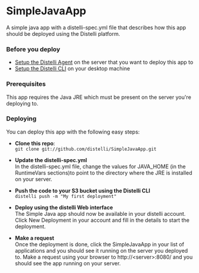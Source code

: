 SimpleJavaApp
==============

A simple java app with a distelli-spec.yml file that describes how this app should be deployed using the Distelli platform.

### Before you deploy
 - <a href="http://www.distelli.com/docs/setup.html" target="_blank">Setup the Distelli Agent</a> on the server that you want to deploy this app to
 - <a href="http://www.distelli.com/docs/setup-cli.html" target="_blank">Setup the Distelli CLI</a> on your desktop machine
 
### Prerequisites

This app requires the Java JRE which must be present on the server you're deploying to.

### Deploying

You can deploy this app with the following easy steps:

 - **Clone this repo**: <br/>
    ``git clone git://github.com/distelli/SimpleJavaApp.git``

 - **Update the distelli-spec.yml** <br/>
     In the distelli-spec.yml file, change the values for JAVA_HOME (in the RuntimeVars sections)to point to the directory where the JRE is installed on your server.

 - **Push the code to your S3 bucket using the Distelli CLI** <br/>
   ``distelli push -m "My first deployment"`` <br/>

 - **Deploy using the distelli Web interface** <br/>
   The Simple Java app should now be available in your distelli account. Click New Deployment in your account and fill in the details to start the deployment.

 - **Make a request** <br/>
   Once the deployment is done, click the SimpleJavaApp in your list of applications and you should see it running on the server you deployed to. Make a request using your browser to http://&lt;server&gt;:8080/ and you should see the app running on your server.
